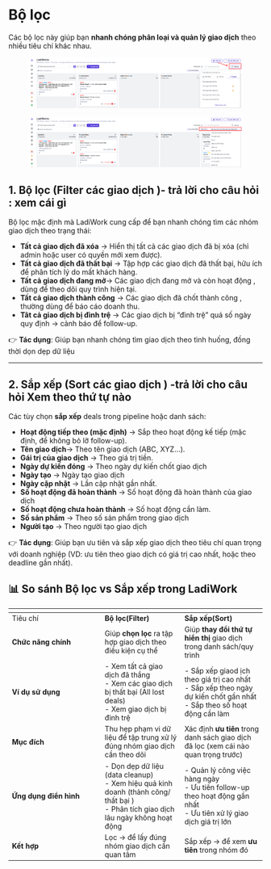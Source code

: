 # Bộ lọc

Các bộ lọc này giúp bạn **nhanh chóng phân loại và quản lý giao dịch** theo nhiều tiêu chí khác nhau.

<figure><img src="../.gitbook/assets/image (10).png" alt=""><figcaption></figcaption></figure>

<figure><img src="../.gitbook/assets/image (1) (1) (1) (1).png" alt=""><figcaption></figcaption></figure>

## 1. Bộ lọc (Filter các giao dịch )- trả lời cho câu hỏi : xem cái gì&#x20;

&#x20;Bộ lọc mặc định mà LadiWork cung cấp để bạn nhanh chóng tìm các nhóm giao dịch theo trạng thái:

* **Tất cả giao dịch đã xóa** → Hiển thị tất cả các giao dịch đã bị xóa (chỉ admin hoặc user có quyền mới xem được).
* **Tất cả giao dịch đã thất bại** → Tập hợp các giao dịch đã thất bại, hữu ích để phân tích lý do mất khách hàng.
* **Tất cả giao dịch đang mở**→ Các giao dịch đang mở và còn hoạt động , dùng để theo dõi quy trình hiện tại.
* **Tất cả giao dịch thành công** → Các giao dịch đã chốt thành công , thường dùng để báo cáo doanh thu.
* **Tât cả giao dịch bị đình trệ**  → Các giao dịch bị “đình trệ” quá số ngày quy định → cảnh báo để follow-up.

👉 **Tác dụng**: Giúp bạn nhanh chóng tìm giao dịch theo tình huống, đồng thời dọn dẹp dữ liệu&#x20;

***

## 2. Sắp xếp **(Sort các giao dịch ) -trả lời cho câu hỏi Xem theo thứ tự nào**

Các tùy chọn **sắp xếp** deals trong pipeline hoặc danh sách:

* **Hoạt động tiếp theo (mặc định)** → Sắp theo hoạt động kế tiếp (mặc định, để không bỏ lỡ follow-up).
* **Tên giao dịch**→ Theo tên giao dịch (ABC, XYZ...).
* **Gái trị của giao dịch** → Theo giá trị tiền.
* **Ngày dự kiến đóng** → Theo ngày dự kiến chốt giao dịch
* **Ngày tạo** → Ngày tạo giao dịch
* **Ngày cập nhật** → Lần cập nhật gần nhất.
* **Số hoạt động đã hoàn thành** → Số hoạt động đã hoàn thành của giao dịch
* **Số hoạt động chưa hoàn thành**  → Số hoạt động cần làm.
* **Số sản phẩm** → Theo số sản phẩm trong giao dịch
* **Người tạo** → Theo người tạo giao dịch&#x20;

👉 **Tác dụng**: Giúp bạn ưu tiên và sắp xếp giao dịch theo tiêu chí quan trọng với doanh nghiệp (VD: ưu tiên theo giao dịch có giá trị cao nhất, hoặc theo deadline gần nhất).

## 📊 So sánh Bộ lọc vs Sắp xếp  trong LadiWork

<table data-header-hidden><thead><tr><th width="170.1112060546875"></th><th></th><th></th></tr></thead><tbody><tr><td>Tiêu chí</td><td><strong>Bộ lọc(Filter)</strong></td><td><strong>Sắp xếp(Sort)</strong></td></tr><tr><td><strong>Chức năng chính</strong></td><td>Giúp <strong>chọn lọc</strong> ra tập hợp giao dịch theo điều kiện cụ thể</td><td>Giúp <strong>thay đổi thứ tự hiển thị</strong> giao dịch trong danh sách/quy trình</td></tr><tr><td><strong>Ví dụ sử dụng</strong></td><td>- Xem tất cả giao dịch đã thắng<br>- Xem các giao dịch bị thất bại (All lost deals)<br>- Xem giao dịch bị đình trệ </td><td>- Sắp xếp giaod ịch theo giá trị cao nhất<br>- Sắp xếp theo ngày dự kiến chốt gần nhất<br>- Sắp theo số hoạt động cần làm</td></tr><tr><td><strong>Mục đích</strong></td><td>Thu hẹp phạm vi dữ liệu để tập trung xử lý đúng nhóm giao dịch cần theo dõi</td><td>Xác định <strong>ưu tiên</strong> trong danh sách giao dịch đã lọc (xem cái nào quan trọng trước)</td></tr><tr><td><strong>Ứng dụng điển hình</strong></td><td>- Dọn dẹp dữ liệu (data cleanup)<br>- Xem hiệu quả kinh doanh (thành công/ thất bại )<br>- Phân tích giao dịch lâu ngày không hoạt động</td><td>- Quản lý công việc hàng ngày<br>- Ưu tiên follow-up theo hoạt động gần nhất<br>- Ưu tiên xử lý giao dịch giá trị lớn</td></tr><tr><td><strong>Kết hợp</strong></td><td>Lọc → để lấy đúng nhóm giao dịch cần quan tâm</td><td>Sắp xếp → để xem <strong>ưu tiên</strong> trong nhóm đó</td></tr></tbody></table>
